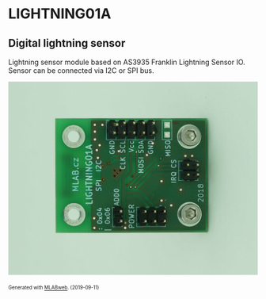 <!--- PrjInfo ---> <!--- Please remove this line after manually editing --->
<!--- 00a56be08b96043df9e37d6aff7b6990 --->
<!--- Created:2019-09-11 13:20:56.719329: ---> 
<!--- Author:: ---> 
<!--- AuthorEmail:: ---> 
<!--- Tags:: ---> 
<!--- Ust:: ---> 
<!--- Label --->
<!--- ELabel ---> 
<!--- Name:LIGHTNING01A: --->
# LIGHTNING01A
<!--- LongName --->
## Digital lightning sensor
<!--- ELongName ---> 

<!--- Lead --->
Lightning sensor module based on AS3935 Franklin Lightning Sensor IO. Sensor can be connected via I2C or SPI bus.
<!--- ELead ---> 

![LIGHTNING01A](doc/img/LIGHTNING01A_top.jpg) 


<!--- Description --->
<!--- EDescription --->
<!--- Content --->
<!--- EContent --->
<sub><sup> Generated with [MLABweb](https://github.com/MLAB-project/MLABweb). (2019-09-11)</sup></sub>
